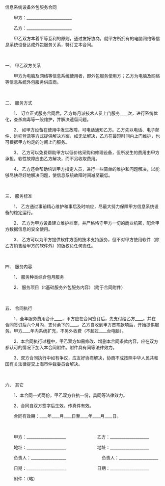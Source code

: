



信息系统设备外包服务合同



 

　　甲方：_______________________

　　乙方：_______________________　　

　　甲乙双方本着平等互利的原则，通过友好协商，就甲方所拥有的电脑网络等信息系统设备达成外包服务关系，特订立本合同。

　　

一、
 甲乙双方关系 　　

　　甲方为电脑及网络等信息系统使用者，即外包服务使用方；乙方为电脑及网络等信息系统外包服务供应商。

　　

二、
 服务方式　　

　　1、 订立正式服务合同后，乙方每月派技术人员上门服务____次，进行系统优化，查杀病毒等一般维护，并解决遗留问题。

　　2、 如甲方设备在使用中发生故障，可电话通知乙方。乙方先以电话、电子邮件、远程登录等方式提供解决方案，如无法解决，乙方在最短时间内上门维护，也可根据甲方约定的时间上门服务。

　　3、 乙方可以免费帮助甲方以低价格采购和修理设备，但所发生的费用由甲方承担。软性故障应由乙方解决，而不另收取费用。

　　4、 乙方还会帮助培训甲方指定人员，进行一些简单的维护和问题解决，以能够尽快尽好地解决问题，使信息系统故障时间减至最低。

　　

三、
 服务标准　　

　　1、 乙方通过事前精心维护和事后及时响应，尽最大努力保障甲方信息系统设备的稳定运行。

　　2、 乙方为甲方设备建立维护档案，并严格恪守甲方一切的商业机密，配合甲方数据信息的安全使用。

　　3、 乙方可以为甲方提供软件方面的技术支持服务，但不对甲方使用软件（除乙方销售给甲方的软件外）的版权负任何责任。

　　

四、
 服务内容　　

　　1、 服务种类综合包月服务

　　2、 服务项目（it基础服务外包服务内容）（附于合同附件）

　　

五、
 合同执行　　

　　1、全年服务费用合计____，甲方应在合同签订后，先支付给乙方____，并在合同签订后六个月内，支付余下的____。乙方自收到甲方首笔款项后，开始提供服务。甲方____年内系统扩充，不另外收费（不超过____台电脑）。

　　2、本合同执行过程中，甲乙双方如需修改、增删本合同条款内容，应在双方都认可的情况下加入本合同附件。附件具有同等法律效力。

　　3、双方合同执行中如有争议，应友好协商解决，协商不成按照中华人民共和国有关法律提交上海市仲裁委员会解决。

　　

六、
其它　　

　　1、本合同一式两份，甲乙双方各执一份，具同等法律效力。

　　2、合同自双方签字后生效。传真件有效。　　

　　合同有效期：____年____月____日至____年____月____日。　　

　　

　　甲方：____________________　　　　　　　 乙方：____________________

　　地址：____________________ 　　　　　　　地址：____________________

　　负责人：__________________　　　　　　　　 负责人：____________________

　　日期：____________________ 　　　　　　　日期：____________________　　

　　附件：（略）

　　